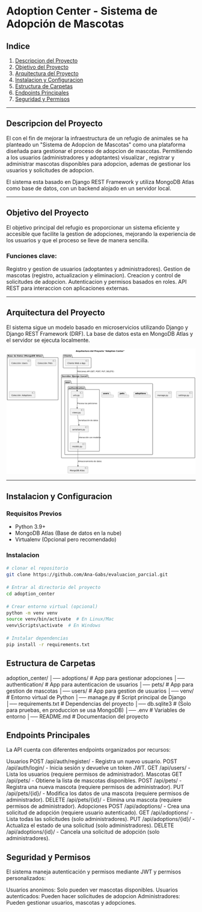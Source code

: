 # Adoption Center - Sistema de Adopción de Mascotas

## Indice

1. [Descripcion del Proyecto](#descripcion-del-proyecto)
2. [Objetivo del Proyecto](#objetivo-del-proyecto)
3. [Arquitectura del Proyecto](#arquitectura-del-proyecto)
4. [Instalacion y Configuracion](#instalacion-y-configuracion)
5. [Estructura de Carpetas](#estructura-de-carpetas)
6. [Endpoints Principales](#endpoints-principales)
7. [Seguridad y Permisos](#seguridad-y-permisos)

---

## Descripcion del Proyecto
El con el fin de mejorar la infraestructura de un refugio de animales se ha planteado un "Sistema de Adopcion de Mascotas" como una plataforma diseñada  para gestionar el proceso de adopcion de mascotas. Permitiendo a los usuarios (administradores y adoptantes) visualizar , registrar y administrar mascotas disponibles para adopcion,  ademas de gestionar los usuarios y solicitudes de adopcion.

El sistema esta basado en Django REST Framework y utiliza MongoDB Atlas como base de datos, con un backend alojado en un servidor local.

---

## Objetivo del Proyecto
El objetivo principal del refugio es proporcionar un sistema eficiente y accesible que facilite la gestion de adopciones, mejorando la experiencia de los usuarios y que el proceso se lleve de manera sencilla.


### Funciones clave:
Registro y gestion de usuarios (adoptantes y administradores).
Gestion de mascotas (registro, actualizacion y eliminacion).
Creacion y control de solicitudes de adopcion.
Autenticacion y permisos basados en roles.
API REST para interaccion con aplicaciones externas.

---

## Arquitectura del Proyecto
El sistema sigue un modelo basado en microservicios utilizando Django y Django REST Framework (DRF). La base de datos esta en MongoDB Atlas y el servidor se ejecuta localmente.

![Arquitectura del Proyecto](images/arquitectura.png)

---

## Instalacion y Configuracion

### Requisitos Previos

- Python 3.9+
- MongoDB Atlas (Base de datos en la nube)
- Virtualenv (Opcional pero recomendado)

### Instalacion
``` bash
# clonar el repositorio
git clone https://github.com/Ana-Gabs/evaluacion_parcial.git

# Entrar al directorio del proyecto
cd adoption_center

# Crear entorno virtual (opcional)
python -m venv venv
source venv/bin/activate  # En Linux/Mac
venv\Scripts\activate  # En Windows

# Instalar dependencias
pip install -r requirements.txt
```

## Estructura de Carpetas

adoption_center/
│── adoptions/          # App para gestionar adopciones
│── authentication/     # App para autenticacion de usuarios
│── pets/               # App para gestion de mascotas
│── users/              # App para gestion de usuarios
│── venv/               # Entorno virtual de Python
│── manage.py           # Script principal de Django
│── requirements.txt    # Dependencias del proyecto
│── db.sqlite3          # (Solo para pruebas, en produccion se usa MongoDB)
│── .env                # Variables de entorno
│── README.md           # Documentacion del proyecto


## Endpoints Principales
La API cuenta con diferentes endpoints organizados por recursos:

Usuarios
POST /api/auth/register/ - Registra un nuevo usuario.
POST /api/auth/login/ - Inicia sesión y devuelve un token JWT.
GET /api/users/ - Lista los usuarios (requiere permisos de administrador).
Mascotas
GET /api/pets/ - Obtiene la lista de mascotas disponibles.
POST /api/pets/ - Registra una nueva mascota (requiere permisos de administrador).
PUT /api/pets/{id}/ - Modifica los datos de una mascota (requiere permisos de administrador).
DELETE /api/pets/{id}/ - Elimina una mascota (requiere permisos de administrador).
Adopciones
POST /api/adoptions/ - Crea una solicitud de adopción (requiere usuario autenticado).
GET /api/adoptions/ - Lista todas las solicitudes (solo administradores).
PUT /api/adoptions/{id}/ - Actualiza el estado de una solicitud (solo administradores).
DELETE /api/adoptions/{id}/ - Cancela una solicitud de adopción (solo administradores).


## Seguridad y Permisos
El sistema maneja autenticación y permisos mediante JWT y permisos personalizados:

Usuarios anonimos: Solo pueden ver mascotas disponibles.
Usuarios autenticados: Pueden hacer solicitudes de adopcion
Administradores: Pueden gestionar usuarios, mascotas y adopciones.


